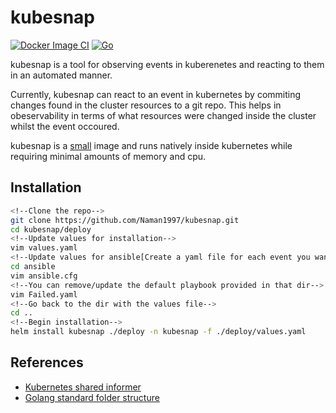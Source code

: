 # kubesnap
[![Docker Image CI](https://github.com/Naman1997/kubesnap/actions/workflows/docker-image.yml/badge.svg)](https://github.com/Naman1997/kubesnap/actions/workflows/docker-image.yml)
[![Go](https://github.com/Naman1997/kubesnap/actions/workflows/go.yml/badge.svg)](https://github.com/Naman1997/kubesnap/actions/workflows/go.yml)

kubesnap is a tool for observing events in kuberenetes and reacting to them in an automated manner.

Currently, kubesnap can react to an event in kubernetes by commiting changes found in the cluster resources to a git repo. This helps in obeservability in terms of what resources were changed inside the cluster whilst the event occoured.

kubesnap is a [small](https://hub.docker.com/r/namanarora/kubesnap/tags) image and runs natively inside kubernetes while requiring minimal amounts of memory and cpu.

## Installation

```sh
<!--Clone the repo-->
git clone https://github.com/Naman1997/kubesnap.git
cd kubesnap/deploy
<!--Update values for installation-->
vim values.yaml
<!--Update values for ansible[Create a yaml file for each event you want to auto-remediate]-->
cd ansible
vim ansible.cfg
<!--You can remove/update the default playbook provided in that dir-->
vim Failed.yaml
<!--Go back to the dir with the values file-->
cd ..
<!--Begin installation-->
helm install kubesnap ./deploy -n kubesnap -f ./deploy/values.yaml
```

## References
- [Kubernetes shared informer](https://gianarb.it/blog/kubernetes-shared-informer)
- [Golang standard folder structure](https://github.com/golang-standards/project-layout)
